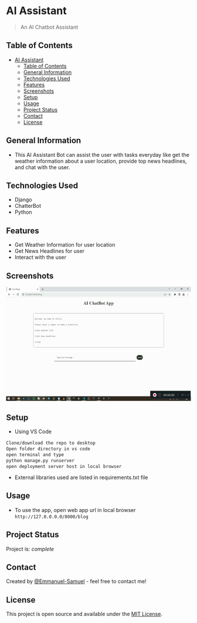 # AI Assistant
> An AI Chatbot Assistant


## Table of Contents
- [AI Assistant](#ai-assistant)
  - [Table of Contents](#table-of-contents)
  - [General Information](#general-information)
  - [Technologies Used](#technologies-used)
  - [Features](#features)
  - [Screenshots](#screenshots)
  - [Setup](#setup)
  - [Usage](#usage)
  - [Project Status](#project-status)
  - [Contact](#contact)
  - [License](#license)



## General Information
- This AI Assistant Bot can assist the user with tasks everyday like get the weather information about a user location, provide top news headlines, and chat with the user.


## Technologies Used
- Django
- ChatterBot
- Python


## Features
- Get Weather Information for user location
- Get News Headlines for user
- Interact with the user


## Screenshots
![Example screenshot](/bot.png)



## Setup
- Using VS Code
```
Clone/download the repo to desktop
Open folder directory in vs code
open terminal and type
python manage.py runserver
open deployment server host in local browser
```
- External libraries used are listed in requirements.txt file


## Usage
- To use the app, open web app url in local browser
`http://127.0.0.0.0/8000/blog`


## Project Status
Project is: _complete_


## Contact
Created by [@Emmanuel-Samuel](https://www.github.com/Emmanuel-Samuel) - feel free to contact me!


## License
This project is open source and available under the [MIT License]().

